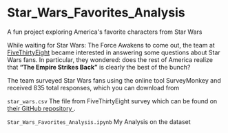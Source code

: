 # Star_Wars_Favorites_Analysis
A fun project exploring America's favorite characters from Star Wars

While waiting for Star Wars: The Force Awakens to come out, the team at [FiveThirtyEight](http://fivethirtyeight.com/) became interested in answering some questions about Star Wars fans. In particular, they wondered: does the rest of America realize that __“The Empire Strikes Back”__ is clearly the best of the bunch?

The team surveyed Star Wars fans using the online tool SurveyMonkey and received 835 total responses, which you can download from 

`star_wars.csv` The file from FiveThirtyEight survey which can be found on [their GitHub repository ](https://github.com/fivethirtyeight/data/tree/master/star-wars-survey).

`Star_Wars_Favorites_Analysis.ipynb` My Analysis on the dataset
